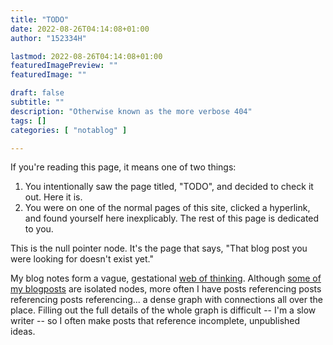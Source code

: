 ```yaml
---
title: "TODO"
date: 2022-08-26T04:14:08+01:00
author: "152334H"

lastmod: 2022-08-26T04:14:08+01:00
featuredImagePreview: ""
featuredImage: ""

draft: false
subtitle: ""
description: "Otherwise known as the more verbose 404"
tags: []
categories: [ "notablog" ]

---
```


<!--more-->

If you're reading this page, it means one of two things:

1. You intentionally saw the page titled, "TODO", and decided to check it out. Here it is.
2. You were on one of the normal pages of this site, clicked a hyperlink, and found yourself here inexplicably. The rest of this page is dedicated to you.

This is the null pointer node. It's the page that says, "That blog post you were looking for doesn't exist yet."

My blog notes form a vague, gestational [web of thinking](https://refinedmind.co/web-of-thinking). Although [some of my blogposts](/categories/ctf/) are isolated nodes, more often I have posts referencing posts referencing posts referencing... a dense graph with connections all over the place. Filling out the full details of the whole graph is difficult -- I'm a slow writer -- so I often make posts that reference incomplete, unpublished ideas.


